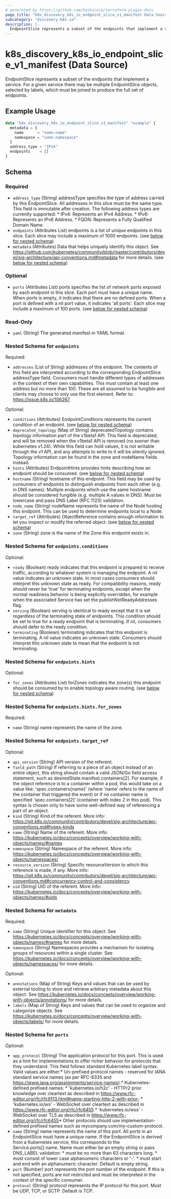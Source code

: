 ```yaml
---
# generated by https://github.com/hashicorp/terraform-plugin-docs
page_title: "k8s_discovery_k8s_io_endpoint_slice_v1_manifest Data Source - terraform-provider-k8s"
subcategory: "discovery.k8s.io"
description: |-
  EndpointSlice represents a subset of the endpoints that implement a service. For a given service there may be multiple EndpointSlice objects, selected by labels, which must be joined to produce the full set of endpoints.
---
```


# k8s_discovery_k8s_io_endpoint_slice_v1_manifest (Data Source)

EndpointSlice represents a subset of the endpoints that implement a service. For a given service there may be multiple EndpointSlice objects, selected by labels, which must be joined to produce the full set of endpoints.

## Example Usage

```terraform
data "k8s_discovery_k8s_io_endpoint_slice_v1_manifest" "example" {
  metadata = {
    name      = "some-name"
    namespace = "some-namespace"
  }
  address_type = "IPv4"
  endpoints    = []
}
```

<!-- schema generated by tfplugindocs -->
## Schema

### Required

- `address_type` (String) addressType specifies the type of address carried by this EndpointSlice. All addresses in this slice must be the same type. This field is immutable after creation. The following address types are currently supported: * IPv4: Represents an IPv4 Address. * IPv6: Represents an IPv6 Address. * FQDN: Represents a Fully Qualified Domain Name.
- `endpoints` (Attributes List) endpoints is a list of unique endpoints in this slice. Each slice may include a maximum of 1000 endpoints. (see [below for nested schema](#nestedatt--endpoints))
- `metadata` (Attributes) Data that helps uniquely identify this object. See https://github.com/kubernetes/community/blob/master/contributors/devel/sig-architecture/api-conventions.md#metadata for more details. (see [below for nested schema](#nestedatt--metadata))

### Optional

- `ports` (Attributes List) ports specifies the list of network ports exposed by each endpoint in this slice. Each port must have a unique name. When ports is empty, it indicates that there are no defined ports. When a port is defined with a nil port value, it indicates 'all ports'. Each slice may include a maximum of 100 ports. (see [below for nested schema](#nestedatt--ports))

### Read-Only

- `yaml` (String) The generated manifest in YAML format.

<a id="nestedatt--endpoints"></a>
### Nested Schema for `endpoints`

Required:

- `addresses` (List of String) addresses of this endpoint. The contents of this field are interpreted according to the corresponding EndpointSlice addressType field. Consumers must handle different types of addresses in the context of their own capabilities. This must contain at least one address but no more than 100. These are all assumed to be fungible and clients may choose to only use the first element. Refer to: https://issue.k8s.io/106267

Optional:

- `conditions` (Attributes) EndpointConditions represents the current condition of an endpoint. (see [below for nested schema](#nestedatt--endpoints--conditions))
- `deprecated_topology` (Map of String) deprecatedTopology contains topology information part of the v1beta1 API. This field is deprecated, and will be removed when the v1beta1 API is removed (no sooner than kubernetes v1.24).  While this field can hold values, it is not writable through the v1 API, and any attempts to write to it will be silently ignored. Topology information can be found in the zone and nodeName fields instead.
- `hints` (Attributes) EndpointHints provides hints describing how an endpoint should be consumed. (see [below for nested schema](#nestedatt--endpoints--hints))
- `hostname` (String) hostname of this endpoint. This field may be used by consumers of endpoints to distinguish endpoints from each other (e.g. in DNS names). Multiple endpoints which use the same hostname should be considered fungible (e.g. multiple A values in DNS). Must be lowercase and pass DNS Label (RFC 1123) validation.
- `node_name` (String) nodeName represents the name of the Node hosting this endpoint. This can be used to determine endpoints local to a Node.
- `target_ref` (Attributes) ObjectReference contains enough information to let you inspect or modify the referred object. (see [below for nested schema](#nestedatt--endpoints--target_ref))
- `zone` (String) zone is the name of the Zone this endpoint exists in.

<a id="nestedatt--endpoints--conditions"></a>
### Nested Schema for `endpoints.conditions`

Optional:

- `ready` (Boolean) ready indicates that this endpoint is prepared to receive traffic, according to whatever system is managing the endpoint. A nil value indicates an unknown state. In most cases consumers should interpret this unknown state as ready. For compatibility reasons, ready should never be 'true' for terminating endpoints, except when the normal readiness behavior is being explicitly overridden, for example when the associated Service has set the publishNotReadyAddresses flag.
- `serving` (Boolean) serving is identical to ready except that it is set regardless of the terminating state of endpoints. This condition should be set to true for a ready endpoint that is terminating. If nil, consumers should defer to the ready condition.
- `terminating` (Boolean) terminating indicates that this endpoint is terminating. A nil value indicates an unknown state. Consumers should interpret this unknown state to mean that the endpoint is not terminating.


<a id="nestedatt--endpoints--hints"></a>
### Nested Schema for `endpoints.hints`

Optional:

- `for_zones` (Attributes List) forZones indicates the zone(s) this endpoint should be consumed by to enable topology aware routing. (see [below for nested schema](#nestedatt--endpoints--hints--for_zones))

<a id="nestedatt--endpoints--hints--for_zones"></a>
### Nested Schema for `endpoints.hints.for_zones`

Required:

- `name` (String) name represents the name of the zone.



<a id="nestedatt--endpoints--target_ref"></a>
### Nested Schema for `endpoints.target_ref`

Optional:

- `api_version` (String) API version of the referent.
- `field_path` (String) If referring to a piece of an object instead of an entire object, this string should contain a valid JSON/Go field access statement, such as desiredState.manifest.containers[2]. For example, if the object reference is to a container within a pod, this would take on a value like: 'spec.containers{name}' (where 'name' refers to the name of the container that triggered the event) or if no container name is specified 'spec.containers[2]' (container with index 2 in this pod). This syntax is chosen only to have some well-defined way of referencing a part of an object.
- `kind` (String) Kind of the referent. More info: https://git.k8s.io/community/contributors/devel/sig-architecture/api-conventions.md#types-kinds
- `name` (String) Name of the referent. More info: https://kubernetes.io/docs/concepts/overview/working-with-objects/names/#names
- `namespace` (String) Namespace of the referent. More info: https://kubernetes.io/docs/concepts/overview/working-with-objects/namespaces/
- `resource_version` (String) Specific resourceVersion to which this reference is made, if any. More info: https://git.k8s.io/community/contributors/devel/sig-architecture/api-conventions.md#concurrency-control-and-consistency
- `uid` (String) UID of the referent. More info: https://kubernetes.io/docs/concepts/overview/working-with-objects/names/#uids



<a id="nestedatt--metadata"></a>
### Nested Schema for `metadata`

Required:

- `name` (String) Unique identifier for this object. See https://kubernetes.io/docs/concepts/overview/working-with-objects/names/#names for more details.
- `namespace` (String) Namespaces provides a mechanism for isolating groups of resources within a single cluster. See https://kubernetes.io/docs/concepts/overview/working-with-objects/namespaces/ for more details.

Optional:

- `annotations` (Map of String) Keys and values that can be used by external tooling to store and retrieve arbitrary metadata about this object. See https://kubernetes.io/docs/concepts/overview/working-with-objects/annotations/ for more details.
- `labels` (Map of String) Keys and values that can be used to organize and categorize objects. See https://kubernetes.io/docs/concepts/overview/working-with-objects/labels/ for more details.


<a id="nestedatt--ports"></a>
### Nested Schema for `ports`

Optional:

- `app_protocol` (String) The application protocol for this port. This is used as a hint for implementations to offer richer behavior for protocols that they understand. This field follows standard Kubernetes label syntax. Valid values are either:* Un-prefixed protocol names - reserved for IANA standard service names (as per RFC-6335 and https://www.iana.org/assignments/service-names).* Kubernetes-defined prefixed names:  * 'kubernetes.io/h2c' - HTTP/2 prior knowledge over cleartext as described in https://www.rfc-editor.org/rfc/rfc9113.html#name-starting-http-2-with-prior-  * 'kubernetes.io/ws'  - WebSocket over cleartext as described in https://www.rfc-editor.org/rfc/rfc6455  * 'kubernetes.io/wss' - WebSocket over TLS as described in https://www.rfc-editor.org/rfc/rfc6455* Other protocols should use implementation-defined prefixed names such as mycompany.com/my-custom-protocol.
- `name` (String) name represents the name of this port. All ports in an EndpointSlice must have a unique name. If the EndpointSlice is derived from a Kubernetes service, this corresponds to the Service.ports[].name. Name must either be an empty string or pass DNS_LABEL validation: * must be no more than 63 characters long. * must consist of lower case alphanumeric characters or '-'. * must start and end with an alphanumeric character. Default is empty string.
- `port` (Number) port represents the port number of the endpoint. If this is not specified, ports are not restricted and must be interpreted in the context of the specific consumer.
- `protocol` (String) protocol represents the IP protocol for this port. Must be UDP, TCP, or SCTP. Default is TCP.
